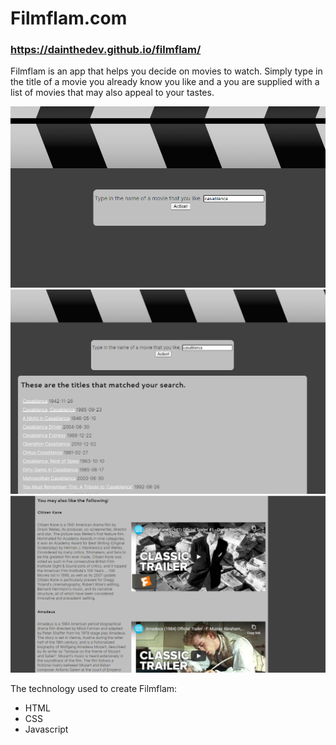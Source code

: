 # Filmflam.com

### https://dainthedev.github.io/filmflam/

Filmflam is an app that helps you decide on movies to watch. Simply type in the
title of a movie you already know you like and a you are supplied with a list 
of movies that may also appeal to your tastes.

![search prompt](/img/screen1.png)
![search matches](/img/screen2.png)
![recommendations](/img/screen3.png)

The technology used to create Filmflam:
* HTML
* CSS
* Javascript